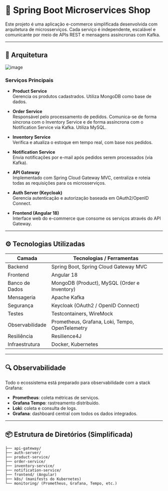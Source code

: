# 🛒 Spring Boot Microservices Shop

Este projeto é uma aplicação e-commerce simplificada desenvolvida com arquitetura de microsserviços. Cada serviço é independente, escalável e comunicante por meio de APIs REST e mensagens assíncronas com Kafka.

---

## 🧩 Arquitetura
![image](https://github.com/user-attachments/assets/d239685a-f3c8-448a-aeeb-5634f3ef37d6)

### Serviços Principais

- **Product Service**  
  Gerencia os produtos cadastrados. Utiliza MongoDB como base de dados.

- **Order Service**  
  Responsável pelo processamento de pedidos. Comunica-se de forma síncrona com o Inventory Service e de forma assíncrona com o Notification Service via Kafka. Utiliza MySQL.

- **Inventory Service**  
  Verifica e atualiza o estoque em tempo real, com base nos pedidos.

- **Notification Service**  
  Envia notificações por e-mail após pedidos serem processados (via Kafka).

- **API Gateway**  
  Implementado com Spring Cloud Gateway MVC, centraliza e roteia todas as requisições para os microsserviços.

- **Auth Server (Keycloak)**  
  Gerencia autenticação e autorização baseada em OAuth2/OpenID Connect.

- **Frontend (Angular 18)**  
  Interface web do e-commerce que consome os serviços através do API Gateway.

---

## ⚙️ Tecnologias Utilizadas

| Camada          | Tecnologias / Ferramentas                           |
|-----------------|-----------------------------------------------------|
| Backend         | Spring Boot, Spring Cloud Gateway MVC               |
| Frontend        | Angular 18                                          |
| Banco de Dados  | MongoDB (Product), MySQL (Order e Inventory)        |
| Mensageria      | Apache Kafka                                        |
| Segurança       | Keycloak (OAuth2 / OpenID Connect)                  |
| Testes          | Testcontainers, WireMock                            |
| Observabilidade | Prometheus, Grafana, Loki, Tempo, OpenTelemetry     |
| Resiliência     | Resilience4J                                        |
| Infraestrutura  | Docker, Kubernetes                                  |

---

## 🔍 Observabilidade

Todo o ecossistema está preparado para observabilidade com a stack Grafana:

- **Prometheus**: coleta métricas de serviços.
- **Grafana Tempo**: rastreamento distribuído.
- **Loki**: coleta e consulta de logs.
- **Grafana**: dashboard central com todos os dados integrados.

---

## 📦 Estrutura de Diretórios (Simplificada)
```
├── api-gateway/
├── auth-server/
├── product-service/
├── order-service/
├── inventory-service/
├── notification-service/
├── frontend/ (Angular)
├── k8s/ (manifests do Kubernetes)
└── monitoring/ (Prometheus, Grafana, Tempo, etc.)
```
